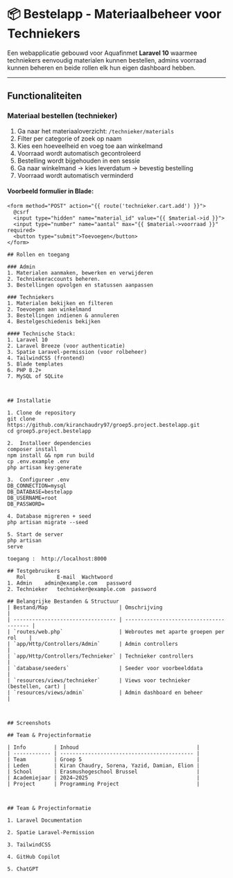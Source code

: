 # 📦 Bestelapp - Materiaalbeheer voor Techniekers

Een webapplicatie gebouwd voor Aquafinmet  **Laravel 10** waarmee techniekers eenvoudig materialen kunnen bestellen, admins voorraad kunnen beheren en beide rollen elk hun eigen dashboard hebben.

---

## Functionaliteiten

### Materiaal bestellen (technieker)

1. Ga naar het materiaaloverzicht: `/technieker/materials`
2. Filter per categorie of zoek op naam
3. Kies een hoeveelheid en voeg toe aan winkelmand
4. Voorraad wordt automatisch gecontroleerd
5. Bestelling wordt bijgehouden in een sessie
6. Ga naar winkelmand → kies leverdatum → bevestig bestelling
7. Voorraad wordt automatisch verminderd

#### Voorbeeld formulier in Blade:

```blade
<form method="POST" action="{{ route('technieker.cart.add') }}">
  @csrf
  <input type="hidden" name="material_id" value="{{ $material->id }}">
  <input type="number" name="aantal" max="{{ $material->voorraad }}" required>
  <button type="submit">Toevoegen</button>
</form>

## Rollen en toegang

### Admin
1. Materialen aanmaken, bewerken en verwijderen
2. Techniekeraccounts beheren.
3. Bestellingen opvolgen en statussen aanpassen

### Techniekers
1. Materialen bekijken en filteren
2. Toevoegen aan winkelmand
3. Bestellingen indienen & annuleren
4. Bestelgeschiedenis bekijken

#### Technische Stack:
1. Laravel 10 
2. Laravel Breeze (voor authenticatie)
3. Spatie Laravel-permission (voor rolbeheer)
4. TailwindCSS (frontend)
5. Blade templates
6. PHP 8.2+
7. MySQL of SQLite



## Installatie

1. Clone de repository
git clone https://github.com/kiranchaudry97/groep5.project.bestelapp.git
cd groep5.project.bestelapp

2.  Installeer dependencies
composer install
npm install && npm run build
cp .env.example .env
php artisan key:generate

3.  Configureer .env
DB_CONNECTION=mysql
DB_DATABASE=bestelapp
DB_USERNAME=root
DB_PASSWORD=

4. Database migreren + seed
php artisan migrate --seed

5. Start de server
php artisan 
serve

toegang :  http://localhost:8000

## Testgebruikers
   Rol	        E-mail	Wachtwoord
1. Admin	admin@example.com	password
2. Technieker	technieker@example.com	password

## Belangrijke Bestanden & Structuur
| Bestand/Map                       | Omschrijving                            |
| --------------------------------- | --------------------------------------- |
| `routes/web.php`                  | Webroutes met aparte groepen per rol    |
| `app/Http/Controllers/Admin`      | Admin controllers                       |
| `app/Http/Controllers/Technieker` | Technieker controllers                  |
| `database/seeders`                | Seeder voor voorbeelddata               |
| `resources/views/technieker`      | Views voor technieker (bestellen, cart) |
| `resources/views/admin`           | Admin dashboard en beheer               |



## Screenshots

## Team & Projectinformatie

| Info         | Inhoud                                      |
| ------------ | ------------------------------------------- |
| Team         | Groep 5                                     |
| Leden        | Kiran Chaudry, Sorena, Yazid, Damian, Elion |
| School       | Erasmushogeschool Brussel                   |
| Academiejaar | 2024–2025                                   |
| Project      | Programming Project                         |



## Team & Projectinformatie

1. Laravel Documentation

2. Spatie Laravel-Permission

3. TailwindCSS

4. GitHub Copilot

5. ChatGPT